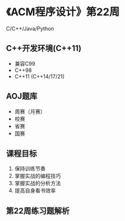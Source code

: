 # 《ACM程序设计》第22周
C/C++/Java/Python

## C++开发环境(C++11)
- 兼容C99
- C++98
- C++11 (C++14/17/21)

## AOJ题库
- 周赛（月赛）
- 校赛
- 省赛
- 国赛

## 课程目标
1. 保持训练节奏
2. 掌握实战的编程技巧
3. 掌握实战的分析方法
4. 提高自身看书效率

## 第22周练习题解析
